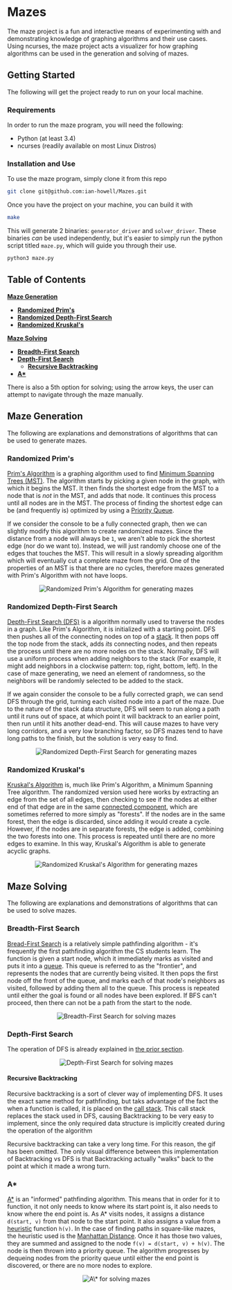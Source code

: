 # Mazes
The maze project is a fun and interactive means of experimenting with and
demonstrating knowledge of graphing algorithms and their use cases. Using
ncurses, the maze project acts a visualizer for how graphing algorithms can be
used in the generation and solving of mazes.

## Getting Started
The following will get the project ready to run on your local machine.

### Requirements
In order to run the maze program, you will need the following:
* Python (at least 3.4)
* ncurses (readily available on most Linux Distros)

### Installation and Use
To use the maze program, simply clone it from this repo
``` bash
git clone git@github.com:ian-howell/Mazes.git
```

Once you have the project on your machine, you can build it with
``` bash
make
```

This will generate 2 binaries: `generator_driver` and `solver_driver`. These
binaries _can_ be used independently, but it's easier to simply run the python
script titled `maze.py`, which will guide you through their use.
``` bash
python3 maze.py
```

## Table of Contents
**[Maze Generation](#maze-generation)**<br>
* **[Randomized Prim's](#randomized-prims)**<br>
* **[Randomized Depth-First Search](#randomized-depth-first-search)**<br>
* **[Randomized Kruskal's](#randomized-kruskals)**<br>

**[Maze Solving](#maze-solving)**<br>
* **[Breadth-First Search](#breadth-first-search)**<br>
* **[Depth-First Search](#depth-first-search)**<br>
  * **[Recursive Backtracking](#recursive-backtracking)**<br>
* **[A*](#a)**<br>

There is also a 5th option for solving; using the arrow keys, the user can
attempt to navigate through the maze manually.

## Maze Generation
The following are explanations and demonstrations of algorithms that can be
used to generate mazes.

### Randomized Prim's
[Prim's Algorithm][prims] is a graphing algorithm used to find [Minimum
Spanning Trees (MST)][mst]. The algorithm starts by picking a given node in the
graph, with which it begins the MST. It then finds the shortest edge from the
MST to a node that is _not_ in the MST, and adds that node. It continues this
process until all nodes are in the MST.  The process of finding the shortest
edge can be (and frequently is) optimized by using a [Priority Queue][pqueue].

If we consider the console to be a fully connected graph, then we can slightly
modify this algorithm to create randomized mazes. Since the distance from a
node will always be `1`, we aren't able to pick the shortest edge (nor do we
want to). Instead, we will just randomly choose one of the edges that touches
the MST. This will result in a slowly spreading algorithm which will eventually
cut a complete maze from the grid. One of the properties of an MST is that
there are no cycles, therefore mazes generated with Prim's Algorithm with not
have loops.

<p align="center">
  <img src="media/primgen.gif" alt="Randomized Prim's Algorithm for generating mazes" />
</p>

### Randomized Depth-First Search
[Depth-First Search (DFS)][dfs] is a algorithm normally used to traverse the
nodes in a graph. Like Prim's Algorithm, it is initialized with a starting
point. DFS then pushes all of the connecting nodes on top of a [stack]. It then
pops off the top node from the stack, adds _its_ connecting nodes, and then
repeats the process until there are no more nodes on the stack. Normally, DFS
will use a uniform process when adding neighbors to the stack (For example, it
might add neighbors in a clockwise pattern: top, right, bottom, left). In the
case of maze generating, we need an element of randomness, so the neighbors
will be randomly selected to be added to the stack.

If we again consider the console to be a fully corrected graph, we can send DFS
through the grid, turning each visited node into a part of the maze. Due to the
nature of the stack data structure, DFS will seem to run along a path until it
runs out of space, at which point it will backtrack to an earlier point, then
run until it hits another dead-end. This will cause mazes to have very long
corridors, and a very low branching factor, so DFS mazes tend to have long
paths to the finish, but the solution is very easy to find.

<p align="center">
  <img src="media/dfsgen.gif" alt="Randomized Depth-First Search for generating mazes" />
</p>

### Randomized Kruskal's
[Kruskal's Algorithm][kruskal] is, much like Prim's Algorithm, a Minimum
Spanning Tree algorithm. The randomized version used here works by extracting
an edge from the set of all edges, then checking to see if the nodes at either
end of that edge are in the same [connected component], which are sometimes
referred to more simply as "forests". If the nodes are in the same forest, then
the edge is discarded, since adding it would create a cycle. However, if the
nodes are in separate forests, the edge is added, combining the two forests
into one. This process is repeated until there are no more edges to examine. In
this way, Kruskal's Algorithm is able to generate acyclic graphs.

<p align="center">
  <img src="media/kruskalgen.gif" alt="Randomized Kruskal's Algorithm for generating mazes" />
</p>

## Maze Solving
The following are explanations and demonstrations of algorithms that can be
used to solve mazes.

### Breadth-First Search
[Bread-First Search][bfs] is a relatively simple pathfinding algorithm - it's
frequently the first pathfinding algorithm the CS students learn. The function
is given a start node, which it immediately marks as visited and puts it into a
[queue]. This queue is referred to as the "frontier", and represents the nodes
that are currently being visited. It then pops the first node off the front of
the queue, and marks each of that node's neighbors as visited, followed by
adding them all to the queue. This process is repeated until either the goal is
found or all nodes have been explored. If BFS can't proceed, then there can not
be a path from the start to the node.

<p align="center">
  <img src="media/bfssolve.gif" alt="Breadth-First Search for solving mazes" />
</p>

### Depth-First Search
The operation of DFS is already explained in [the prior
section](#randomized-depth-first-search).

<p align="center">
  <img src="media/dfssolve.gif" alt="Depth-First Search for solving mazes" />
</p>

#### Recursive Backtracking
Recursive backtracking is a sort of clever way of implementing DFS. It uses the
exact same method for pathfinding, but taks advantage of the fact the when a
function is called, it is placed on the [call stack]. This call stack replaces
the stack used in DFS, causing Backtracking to be very easy to implement, since
the only required data structure is implicitly created during the operation of
the algorithm

Recursive backtracking can take a very long time. For this reason, the gif has
been omitted. The only visual difference between this implementation of
Backtracking vs DFS is that Backtracking actually "walks" back to the point at
which it made a wrong turn.

### A\*
[A\*][astar] is an "informed" pathfinding algorithm. This means that in order
for it to function, it not only needs to know where its start point is, it also
needs to know where the end point is. As A\* visits nodes, it assigns a
distance `d(start, v)` from that node to the start point. It also assigns a
value from a [heuristic] function `h(v)`. In the case of finding paths in
square-like mazes, the heuristic used is the [Manhattan Distance]. Once it has
those two values, they are summed and assigned to the node `f(v) = d(start, v) + h(v)`.
The node is then thrown into a priority queue. The algorithm progresses by
dequeing nodes from the priority queue until either the end point is
discovered, or there are no more nodes to explore.

<p align="center">
  <img src="media/astarsolve.gif" alt="A\* for solving mazes" />
</p>

<!-- References -->
[prims]: https://en.wikipedia.org/wiki/Prim%27s_algorithm
[mst]: https://en.wikipedia.org/wiki/Minimum_spanning_tree
[pqueue]: https://en.wikipedia.org/wiki/Priority_queue
[dfs]: https://en.wikipedia.org/wiki/Depth-first_search
[stack]: https://en.wikipedia.org/wiki/Stack_(abstract_data_type)
[kruskal]: https://en.wikipedia.org/wiki/Kruskal%27s_algorithm
[connected component]: https://en.wikipedia.org/wiki/Connected_component_(graph_theory)
[bfs]: https://en.wikipedia.org/wiki/Breadth-first_searcha
[queue]: https://en.wikipedia.org/wiki/Queue_(abstract_data_type)
[call stack]: https://en.wikipedia.org/wiki/Call_stack
[astar]: https://en.wikipedia.org/wiki/A*_search_algorithm
[heuristic]: https://en.wikipedia.org/wiki/Heuristic_(computer_science)
[Manhattan Distance]: https://en.wikipedia.org/wiki/Taxicab_geometry

